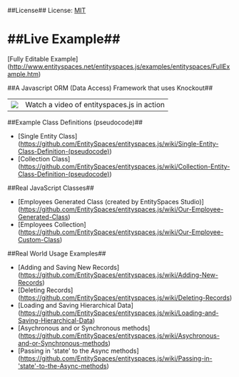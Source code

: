 ##License##
License: [MIT](http://www.opensource.org/licenses/mit-license.php)

##Live Example##
============================================
[Fully Editable Example] (http://www.entityspaces.net/entityspaces.js/examples/entityspaces/FullExample.htm)

##A Javascript ORM (Data Access) Framework that uses Knockout##
<table border="0">
    <tr>
        <td>
            <a href="http://www.entityspaces.net/developer/Videos/entityspaces_js/entityspaces_js_cool.html" target="new"><img src="http://www.entityspaces.net/downloads/video.png"></a>
        </td>
        <td>
            Watch a video of entityspaces.js in action
        </td>
    </tr>
</table>

##Example Class Definitions (pseudocode)##
* [Single Entity Class] (https://github.com/EntitySpaces/entityspaces.js/wiki/Single-Entity-Class-Definition-(pseudocode))
* [Collection Class] (https://github.com/EntitySpaces/entityspaces.js/wiki/Collection-Entity-Class-Definition-(pseudocode))

##Real JavaScript Classes##
* [Employees Generated Class (created by EntitySpaces Studio)] (https://github.com/EntitySpaces/entityspaces.js/wiki/Our-Employee-Generated-Class)
* [Employees Collection] (https://github.com/EntitySpaces/entityspaces.js/wiki/Our-Employee-Custom-Class)

##Real World Usage Examples##
* [Adding and Saving New Records] (https://github.com/EntitySpaces/entityspaces.js/wiki/Adding-New-Records)
* [Deleting Records] (https://github.com/EntitySpaces/entityspaces.js/wiki/Deleting-Records)
* [Loading and Saving Hierarchical Data] (https://github.com/EntitySpaces/entityspaces.js/wiki/Loading-and-Saving-Hierarchical-Data)
* [Asychronous and or Synchronous methods] (https://github.com/EntitySpaces/entityspaces.js/wiki/Asychronous-and-or-Synchronous-methods)
* [Passing in 'state' to the Async methods] (https://github.com/EntitySpaces/entityspaces.js/wiki/Passing-in-'state'-to-the-Async-methods)